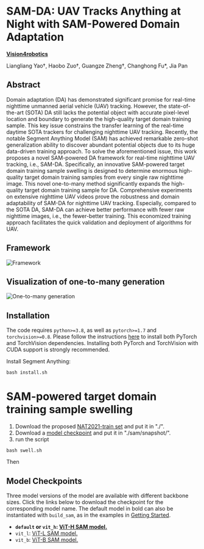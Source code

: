# SAM-DA: UAV Tracks Anything at Night with SAM-Powered Domain Adaptation

**[Vision4robotics](https://vision4robotics.github.io/)**

Liangliang Yao†, Haobo Zuo†, Guangze Zheng†, Changhong Fu*, Jia Pan

## Abstract
Domain adaptation (DA) has demonstrated significant promise for real-time nighttime unmanned aerial vehicle (UAV)
tracking. However, the state-of-the-art (SOTA) DA still lacks the potential object with accurate pixel-level location and boundary to
generate the high-quality target domain training sample. This key issue constrains the transfer learning of the real-time daytime SOTA
trackers for challenging nighttime UAV tracking. Recently, the notable Segment Anything Model (SAM) has achieved remarkable
zero-shot generalization ability to discover abundant potential objects due to its huge data-driven training approach. To solve the
aforementioned issue, this work proposes a novel SAM-powered DA framework for real-time nighttime UAV tracking, i.e., SAM-DA.
Specifically, an innovative SAM-powered target domain training sample swelling is designed to determine enormous high-quality target
domain training samples from every single raw nighttime image. This novel one-to-many method significantly expands the high-quality
target domain training sample for DA. Comprehensive experiments on extensive nighttime UAV videos prove the robustness and
domain adaptability of SAM-DA for nighttime UAV tracking. Especially, compared to the SOTA DA, SAM-DA can achieve better
performance with fewer raw nighttime images, i.e., the fewer-better training. This economized training approach facilitates the quick
validation and deployment of algorithms for UAV.
## Framework
![Framework](https://github.com/vision4robotics/SAM-DA/tree/main/assets/framework.png)
## Visualization of one-to-many generation
![One-to-many generation](https://github.com/vision4robotics/SAM-DA/tree/main/assets/one-to-many_generation.png)
## Installation

The code requires `python>=3.8`, as well as `pytorch>=1.7` and `torchvision>=0.8`. Please follow the instructions [here](https://pytorch.org/get-started/locally/) to install both PyTorch and TorchVision dependencies. Installing both PyTorch and TorchVision with CUDA support is strongly recommended.

Install Segment Anything:

```
bash install.sh
```
# SAM-powered target domain training sample swelling

1. Download the proposed [NAT2021-train set](https://vision4robotics.github.io/NAT2021/) and put it in "./". 
2. Download a [model checkpoint](#model-checkpoints) and put it in "./sam/snapshot/". 
3. run the script
```
bash swell.sh
```

Then 
## <a name="Models"></a>Model Checkpoints

Three model versions of the model are available with different backbone sizes. 
Click the links below to download the checkpoint for the corresponding model name. The default model in bold can also be instantiated with `build_sam`, as in the examples in [Getting Started](#getting-started).

* **`default` or `vit_h`: [ViT-H SAM model.](https://dl.fbaipublicfiles.com/segment_anything/sam_vit_h_4b8939.pth)**
* `vit_l`: [ViT-L SAM model.](https://dl.fbaipublicfiles.com/segment_anything/sam_vit_l_0b3195.pth)
* `vit_b`: [ViT-B SAM model.](https://dl.fbaipublicfiles.com/segment_anything/sam_vit_b_01ec64.pth)

